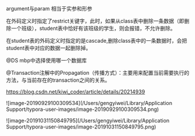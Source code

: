 argument与param 相当于实参和形参

在外码定义时指定了restrict关键字，此时，如果从class表中删除一条数据（即删除一个班级），student表中恰好有该班级的学生，则会报错，不允许删除。

在student表的外码定义时指定的是cascade,删除class表中的一条数据时，会把student表中对应的数据一起删除掉。

@DS mbp中选择使用哪一个数据库

@Transaction注解中的Propagation（传播方式）：主要用来配置当前需要执行的方法，与当前存在的transaction之间的关系。

https://blog.csdn.net/kiwi_coder/article/details/20214939 

![image-20190929100309534](/Users/gengyiwei/Library/Application Support/typora-user-images/image-20190929100309534.png)

![image-20191031150849795](/Users/gengyiwei/Library/Application Support/typora-user-images/image-20191031150849795.png)